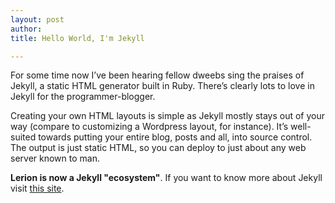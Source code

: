 ```yaml
---
layout: post
author: 
title: Hello World, I'm Jekyll

---
```


For some time now I’ve been hearing fellow dweebs sing the praises of Jekyll, a static HTML generator built in Ruby. There’s clearly lots to love in Jekyll for the programmer-blogger.

Creating your own HTML layouts is simple as Jekyll mostly stays out of your way (compare to customizing a Wordpress layout, for instance). It’s well-suited towards putting your entire blog, posts and all, into source control. The output is just static HTML, so you can deploy to just about any web server known to man.  

**Lerion is now a Jekyll "ecosystem"**. If you want to know more about Jekyll visit [this site](http://cobyism.com/jekyll/docs/home/).  
